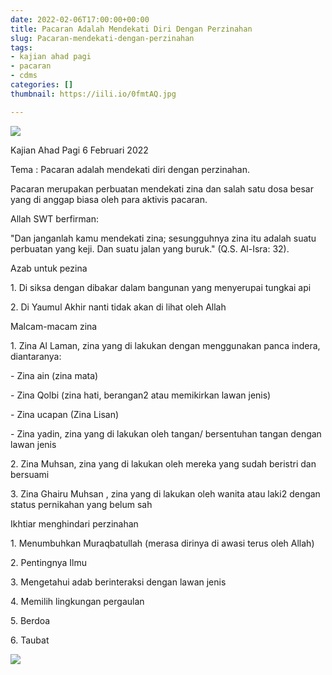 ```yaml
---
date: 2022-02-06T17:00:00+00:00
title: Pacaran Adalah Mendekati Diri Dengan Perzinahan
slug: Pacaran-mendekati-dengan-perzinahan
tags:
- kajian ahad pagi
- pacaran
- cdms
categories: []
thumbnail: https://iili.io/0fmtAQ.jpg

---
```

![](/uploads/mask-group.png)

Kajian Ahad Pagi 6 Februari 2022

Tema : Pacaran adalah mendekati diri dengan perzinahan.

Pacaran merupakan perbuatan mendekati zina dan salah satu dosa besar yang di anggap biasa oleh para aktivis pacaran.

Allah SWT berfirman:

"Dan janganlah kamu mendekati zina; sesungguhnya zina itu adalah suatu perbuatan yang keji. Dan suatu jalan yang buruk." (Q.S. Al-Isra: 32).

Azab untuk pezina

1\. Di siksa dengan dibakar dalam bangunan yang menyerupai tungkai api

2\. Di Yaumul Akhir nanti tidak akan di lihat oleh Allah

Malcam-macam zina

1\.  Zina Al Laman, zina yang di lakukan dengan menggunakan panca indera, diantaranya: 

\- Zina ain (zina mata)

\- Zina Qolbi (zina hati, berangan2 atau memikirkan lawan jenis)

\- Zina ucapan (Zina Lisan)

\- Zina yadin, zina yang di lakukan oleh tangan/ bersentuhan tangan dengan lawan jenis

2\. Zina Muhsan, zina yang di lakukan oleh mereka yang sudah beristri dan bersuami

3\. Zina Ghairu Muhsan , zina yang di lakukan oleh wanita atau laki2 dengan status  pernikahan yang belum sah

Ikhtiar menghindari perzinahan

1\. Menumbuhkan Muraqbatullah (merasa dirinya di awasi terus oleh Allah)

2\. Pentingnya Ilmu

3\. Mengetahui adab berinteraksi dengan lawan jenis

4\. Memilih lingkungan pergaulan

5\. Berdoa

6\. Taubat

![](/uploads/instagram-post-2.png)
